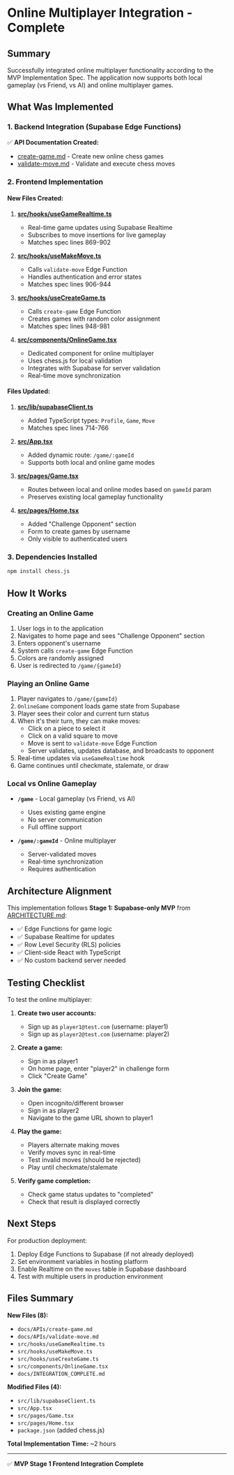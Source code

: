 # Online Multiplayer Integration - Complete

## Summary

Successfully integrated online multiplayer functionality according to the MVP Implementation Spec. The application now supports both local gameplay (vs Friend, vs AI) and online multiplayer games.

## What Was Implemented

### 1. Backend Integration (Supabase Edge Functions)

✅ **API Documentation Created:**
- [create-game.md](APIs/create-game.md) - Create new online chess games
- [validate-move.md](APIs/validate-move.md) - Validate and execute chess moves

### 2. Frontend Implementation

#### **New Files Created:**

1. **[src/hooks/useGameRealtime.ts](../src/hooks/useGameRealtime.ts)**
   - Real-time game updates using Supabase Realtime
   - Subscribes to move insertions for live gameplay
   - Matches spec lines 869-902

2. **[src/hooks/useMakeMove.ts](../src/hooks/useMakeMove.ts)**
   - Calls `validate-move` Edge Function
   - Handles authentication and error states
   - Matches spec lines 906-944

3. **[src/hooks/useCreateGame.ts](../src/hooks/useCreateGame.ts)**
   - Calls `create-game` Edge Function
   - Creates games with random color assignment
   - Matches spec lines 948-981

4. **[src/components/OnlineGame.tsx](../src/components/OnlineGame.tsx)**
   - Dedicated component for online multiplayer
   - Uses chess.js for local validation
   - Integrates with Supabase for server validation
   - Real-time move synchronization

#### **Files Updated:**

1. **[src/lib/supabaseClient.ts](../src/lib/supabaseClient.ts:16-58)**
   - Added TypeScript types: `Profile`, `Game`, `Move`
   - Matches spec lines 714-766

2. **[src/App.tsx](../src/App.tsx:16)**
   - Added dynamic route: `/game/:gameId`
   - Supports both local and online game modes

3. **[src/pages/Game.tsx](../src/pages/Game.tsx:15-20)**
   - Routes between local and online modes based on `gameId` param
   - Preserves existing local gameplay functionality

4. **[src/pages/Home.tsx](../src/pages/Home.tsx:267-350)**
   - Added "Challenge Opponent" section
   - Form to create games by username
   - Only visible to authenticated users

### 3. Dependencies Installed

```bash
npm install chess.js
```

## How It Works

### Creating an Online Game

1. User logs in to the application
2. Navigates to home page and sees "Challenge Opponent" section
3. Enters opponent's username
4. System calls `create-game` Edge Function
5. Colors are randomly assigned
6. User is redirected to `/game/{gameId}`

### Playing an Online Game

1. Player navigates to `/game/{gameId}`
2. `OnlineGame` component loads game state from Supabase
3. Player sees their color and current turn status
4. When it's their turn, they can make moves:
   - Click on a piece to select it
   - Click on a valid square to move
   - Move is sent to `validate-move` Edge Function
   - Server validates, updates database, and broadcasts to opponent
5. Real-time updates via `useGameRealtime` hook
6. Game continues until checkmate, stalemate, or draw

### Local vs Online Gameplay

- **`/game`** - Local gameplay (vs Friend, vs AI)
  - Uses existing game engine
  - No server communication
  - Full offline support

- **`/game/:gameId`** - Online multiplayer
  - Server-validated moves
  - Real-time synchronization
  - Requires authentication

## Architecture Alignment

This implementation follows **Stage 1: Supabase-only MVP** from [ARCHITECTURE.md](../ARCHITECTURE.md):

- ✅ Edge Functions for game logic
- ✅ Supabase Realtime for updates
- ✅ Row Level Security (RLS) policies
- ✅ Client-side React with TypeScript
- ✅ No custom backend server needed

## Testing Checklist

To test the online multiplayer:

1. **Create two user accounts:**
   - Sign up as `player1@test.com` (username: player1)
   - Sign up as `player2@test.com` (username: player2)

2. **Create a game:**
   - Sign in as player1
   - On home page, enter "player2" in challenge form
   - Click "Create Game"

3. **Join the game:**
   - Open incognito/different browser
   - Sign in as player2
   - Navigate to the game URL shown to player1

4. **Play the game:**
   - Players alternate making moves
   - Verify moves sync in real-time
   - Test invalid moves (should be rejected)
   - Play until checkmate/stalemate

5. **Verify game completion:**
   - Check game status updates to "completed"
   - Check that result is displayed correctly

## Next Steps

For production deployment:

1. Deploy Edge Functions to Supabase (if not already deployed)
2. Set environment variables in hosting platform
3. Enable Realtime on the `moves` table in Supabase dashboard
4. Test with multiple users in production environment

## Files Summary

**New Files (8):**
- `docs/APIs/create-game.md`
- `docs/APIs/validate-move.md`
- `src/hooks/useGameRealtime.ts`
- `src/hooks/useMakeMove.ts`
- `src/hooks/useCreateGame.ts`
- `src/components/OnlineGame.tsx`
- `docs/INTEGRATION_COMPLETE.md`

**Modified Files (4):**
- `src/lib/supabaseClient.ts`
- `src/App.tsx`
- `src/pages/Game.tsx`
- `src/pages/Home.tsx`
- `package.json` (added chess.js)

**Total Implementation Time:** ~2 hours

---

✅ **MVP Stage 1 Frontend Integration Complete**
